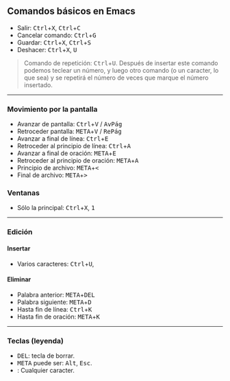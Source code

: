 ## Comandos básicos en Emacs

- Salir: <kbd>Ctrl</kbd>+<kbd>X</kbd>, <kbd>Ctrl</kbd>+<kbd>C</kbd>
- Cancelar comando: <kbd>Ctrl</kbd>+<kbd>G</kbd>
- Guardar: <kbd>Ctrl</kbd>+<kbd>X</kbd>, <kbd>Ctrl</kbd>+<kbd>S</kbd>
- Deshacer: <kbd>Ctrl</kbd>+<kbd>X</kbd>, <kbd>U</kbd>

> Comando de repetición: <kbd>Ctrl</kbd>+<kbd>U</kbd>. Después de insertar este comando podemos teclear un número, y luego otro comando (o un caracter, lo que sea) y se repetirá el número de veces que marque el número insertado.

____________________________


### Movimiento por la pantalla
- Avanzar de pantalla: <kbd>Ctrl</kbd>+<kbd>V</kbd> / <kbd>AvPág</kbd>
- Retroceder pantalla: <kbd>META</kbd>+<kbd>V</kbd> / <kbd>RePág</kbd>
- Avanzar a final de línea: <kbd>Ctrl</kbd>+<kbd>E</kbd>
- Retroceder al principio de línea: <kbd>Ctrl</kbd>+<kbd>A</kbd>
- Avanzar a final de oración: <kbd>META</kbd>+<kbd>E</kbd>
- Retroceder al principio de oración: <kbd>META</kbd>+<kbd>A</kbd>
- Principio de archivo: <kbd>META</kbd>+<kbd><</kbd>
- Final de archivo: <kbd>META</kbd>+<kbd>></kbd>

### Ventanas
- Sólo la principal: <kbd>Ctrl</kbd>+<kbd>X</kbd>, <kbd>1</kbd>

____________________________

### Edición
#### Insertar
- Varios caracteres: <kbd>Ctrl</kbd>+<kbd>U</kbd>, <kbd><Char></kbd>

#### Eliminar
- Palabra anterior: <kbd>META</kbd>+<kbd>DEL</kbd>
- Palabra siguiente: <kbd>META</kbd>+<kbd>D</kbd>
- Hasta fin de línea: <kbd>Ctrl</kbd>+<kbd>K</kbd>
- Hasta fin de oración: <kbd>META</kbd>+<kbd>K</kbd>

____________________________

### Teclas (leyenda)
- <kbd>DEL</kbd>: tecla de borrar.
- <kbd>META</kbd> puede ser: <kbd>Alt</kbd>, <kbd>Esc</kbd>.
- <kbd><Char></kbd>: Cualquier caracter.